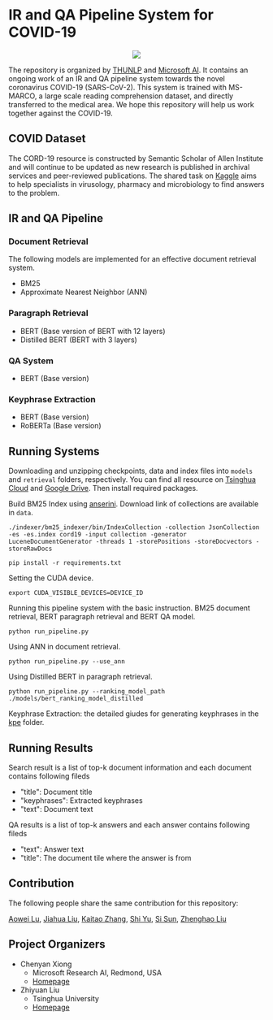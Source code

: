 # IR and QA Pipeline System for COVID-19
<div  align="center"><img src="https://github.com/EdwardZH/COVID19IRQA/blob/master/System/logo/logo.png"/></div>

The repository is organized by [THUNLP](http://nlp.csai.tsinghua.edu.cn/site2/index.php/en) and [Microsoft AI](https://www.microsoft.com/en-us/). It contains an ongoing work of an IR and QA pipeline system towards the novel coronavirus COVID-19 (SARS-CoV-2). This system is trained with MS-MARCO, a large scale reading comprehension dataset, and directly transferred to the medical area. We hope this repository will help us work together against the COVID-19.

## COVID Dataset
The CORD-19 resource is constructed by Semantic Scholar of Allen Institute and will continue to be updated as new research is published in archival services and peer-reviewed publications. The shared task on [Kaggle](https://www.kaggle.com/allen-institute-for-ai/CORD-19-research-challenge) aims to help specialists in virusology, pharmacy and microbiology to find answers to the problem.

## IR and QA Pipeline

### Document Retrieval
The following models are implemented for an effective document retrieval system.
* BM25
* Approximate Nearest Neighbor (ANN)

### Paragraph Retrieval
* BERT (Base version of BERT with 12 layers)
* Distilled BERT (BERT with 3 layers)

### QA System
* BERT (Base version)

### Keyphrase Extraction

  * BERT (Base version)
  * RoBERTa (Base version)

## Running Systems

Downloading and unzipping checkpoints, data and index files into ``models`` and ``retrieval`` folders, respectively. You can find all resource on [Tsinghua Cloud](https://cloud.tsinghua.edu.cn/d/7ad972bdc56f45d7a06a/) and [Google Drive](https://drive.google.com/drive/folders/1lEPz_zT7y41a__2EIor_ItBm9Pq76aKi?usp=sharing). Then install required packages.

Build BM25 Index using [anserini](https://github.com/castorini/anserini). Download link of collections are available in ``data``.
```
./indexer/bm25_indexer/bin/IndexCollection -collection JsonCollection -es -es.index cord19 -input collection -generator LuceneDocumentGenerator -threads 1 -storePositions -storeDocvectors -storeRawDocs
```

```
pip install -r requirements.txt
```

Setting the CUDA device.
```
export CUDA_VISIBLE_DEVICES=DEVICE_ID
```

Running this pipeline system with the basic instruction.
BM25 document retrieval, BERT paragraph retrieval and BERT QA model.
```
python run_pipeline.py
```

Using ANN in document retrieval.
```
python run_pipeline.py --use_ann
```

Using Distilled BERT in paragraph retrieval.
```
python run_pipeline.py --ranking_model_path ./models/bert_ranking_model_distilled
```

Keyphrase Extraction: the detailed giudes for generating keyphrases in the [kpe](https://github.com/thunlp/COVID19-IRQA/tree/master/kpe) folder.


## Running Results
Search result is a list of top-k document information and each document contains following fileds
* "title": Document title
* "keyphrases": Extracted keyphrases
* "text": Document text

QA results is a list of top-k answers and each answer contains following fileds
* "text": Answer text
* "title": The document tile where the answer is from


## Contribution
The following people share the same contribution for this repository:

[Aowei Lu](https://github.com/LAW991224), [Jiahua Liu](https://github.com/alphaf52), [Kaitao Zhang](https://github.com/zkt12), [Shi Yu](https://github.com/Yu-Shi), [Si Sun](https://github.com/SunSiShining), [Zhenghao Liu](http://nlp.csai.tsinghua.edu.cn/~lzh/)


## Project Organizers
- Chenyan Xiong
  * Microsoft Research AI, Redmond, USA
  * [Homepage](https://www.microsoft.com/en-us/research/people/cxiong/)
- Zhiyuan Liu
  * Tsinghua University
  * [Homepage](http://nlp.csai.tsinghua.edu.cn/~lzy/)
